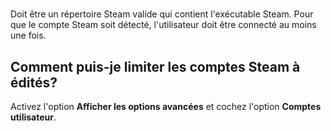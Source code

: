#

Doit être un répertoire Steam valide qui contient l'exécutable Steam. Pour que le compte Steam soit détecté, l'utilisateur doit être connecté au moins une fois.

## Comment puis-je limiter les comptes Steam à édités?

Activez l'option **Afficher les options avancées** et cochez l'option **Comptes utilisateur**.
